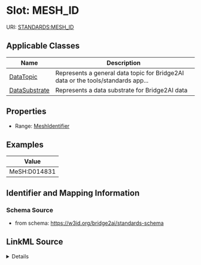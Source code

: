 # Slot: MESH_ID

URI: [STANDARDS:MESH_ID](https://w3id.org/bridge2ai/standards-schema/MESH_ID)



<!-- no inheritance hierarchy -->




## Applicable Classes

| Name | Description |
| --- | --- |
[DataTopic](DataTopic.md) | Represents a general data topic for Bridge2AI data or the tools/standards app...
[DataSubstrate](DataSubstrate.md) | Represents a data substrate for Bridge2AI data






## Properties

* Range: [MeshIdentifier](MeshIdentifier.md)








## Examples

| Value |
| --- |
| MeSH:D014831 |

## Identifier and Mapping Information







### Schema Source


* from schema: https://w3id.org/bridge2ai/standards-schema




## LinkML Source

<details>
```yaml
name: MESH_ID
examples:
- value: MeSH:D014831
from_schema: https://w3id.org/bridge2ai/standards-schema
rank: 1000
values_from:
- MeSH
alias: MESH_ID
domain_of:
- DataTopic
- DataSubstrate
range: mesh identifier

```
</details>